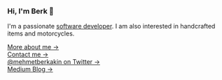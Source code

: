 ### Hi, I'm Berk 👋

I'm a passionate [software developer](https://www.linkedin.com/in/mehmetberkakin). I am also interested in handcrafted items and motorcycles.

[More about me →](https://read.cv/mehmetberkakin)\
[Contact me →](mailto:mehmetberkakinn@outlook.com)\
[@mehmetberkakin on Twitter →](https://twitter.com/mehmetberkakin)\
[Medium Blog →](https://medium.com/@mehmetberkakin)

